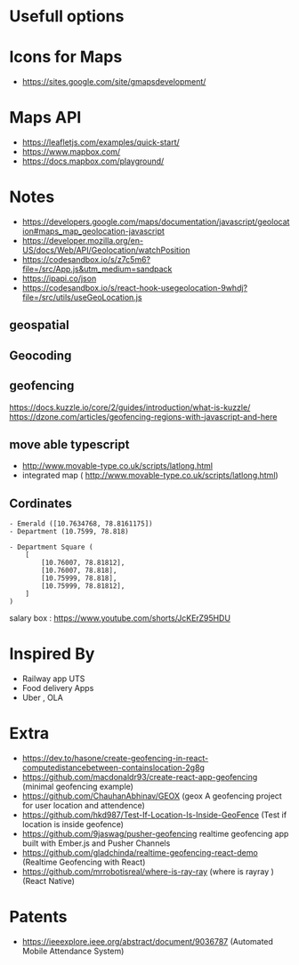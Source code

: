 # Usefull options

# Icons for Maps

- https://sites.google.com/site/gmapsdevelopment/

# Maps API

- https://leafletjs.com/examples/quick-start/
- https://www.mapbox.com/
- https://docs.mapbox.com/playground/

# Notes

- https://developers.google.com/maps/documentation/javascript/geolocation#maps_map_geolocation-javascript
- https://developer.mozilla.org/en-US/docs/Web/API/Geolocation/watchPosition
- https://codesandbox.io/s/z7c5m6?file=/src/App.js&utm_medium=sandpack
- https://ipapi.co/json
- https://codesandbox.io/s/react-hook-usegeolocation-9whdj?file=/src/utils/useGeoLocation.js

## geospatial

## Geocoding

## geofencing

https://docs.kuzzle.io/core/2/guides/introduction/what-is-kuzzle/
https://dzone.com/articles/geofencing-regions-with-javascript-and-here

## move able typescript

- http://www.movable-type.co.uk/scripts/latlong.html
- integrated map ( http://www.movable-type.co.uk/scripts/latlong.html)

## Cordinates

```
- Emerald ([10.7634768, 78.8161175])
- Department (10.7599, 78.818)

- Department Square (
    [
        [10.76007, 78.81812],
        [10.76007, 78.818],
        [10.75999, 78.818],
        [10.75999, 78.81812],
    ]
)
```

salary box : https://www.youtube.com/shorts/JcKErZ95HDU

# Inspired By

- Railway app UTS
- Food delivery Apps
- Uber , OLA

# Extra

- https://dev.to/hasone/create-geofencing-in-react-computedistancebetween-containslocation-2g8g
- https://github.com/macdonaldr93/create-react-app-geofencing (minimal geofencing example)
- https://github.com/ChauhanAbhinav/GEOX (geox A geofencing project for user location and attendence)
- https://github.com/hkd987/Test-If-Location-Is-Inside-GeoFence (Test if location is inside geofence)
- https://github.com/9jaswag/pusher-geofencing realtime geofencing app built with Ember.js and Pusher Channels
- https://github.com/gladchinda/realtime-geofencing-react-demo (Realtime Geofencing with React)
- https://github.com/mrrobotisreal/where-is-ray-ray (where is rayray ) (React Native)

# Patents

- https://ieeexplore.ieee.org/abstract/document/9036787 (Automated Mobile Attendance System)

